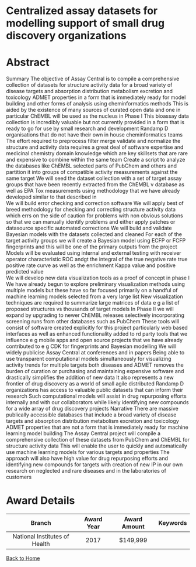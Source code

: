 
Centralized assay datasets for modelling support of small drug discovery organizations
======================================================================================

# Abstract


Summary
The objective of  Assay Central  is to compile a comprehensive collection of datasets for structure activity data
for a broad variety of disease targets and absorption  distribution  metabolism  excretion and toxicology
 ADMET  properties  in a form that is immediately ready for model building and other forms of analysis using
cheminformatics methods  This is aided by the existence of many sources of curated open data  and one in
particular  ChEMBL      will be used as the nucleus in Phase I  This bioassay data collection is incredibly
valuable  but not currently provided in a form that is ready to go for use by small research and development
 Randamp D  organisations that do not have their own in house cheminformatics teams  The effort required to
preprocess  filter  merge  validate and normalize the structure and activity data requires a great deal of
software expertise and medicinal chemistry domain knowledge  which are key skillsets that are rare and
expensive to combine within the same team 
Create a script to analyze the databases like ChEMBL  selected parts of PubChem and others      and
partition it into groups of compatible activity measurements against the same target  We will seed the
dataset collection with a set of      target assay groups that have been recently extracted from the ChEMBL
v   database  as well as EPA Tox   measurements    using methodology that we have already developed
 similar to that described in    
We will build error checking and correction software  We will apply best of breed methodology for
checking and correcting structure activity data   which errs on the side of caution for problems with non 
obvious solutions  so that we can manually identify problems and either apply patches  or datasource specific
automated corrections 
We will build and validate Bayesian models with the datasets collected and cleaned  For each of the
target activity groups  we will create a Bayesian model using ECFP  or FCFP  fingerprints  and this will be
one of the primary outputs from the project  Models will be evaluated using internal and external testing with
receiver operator characteristic  ROC andgt         the integral of the true negative rate   true positive rate curve
as well as the enrichment   Kappa value and positive predicted value  
We will develop new data visualization tools as a proof of concept in phase I  We have already begun to
explore preliminary visualization methods using multiple models  but these have so far focused primarily on a
handful of machine learning models selected from a very large list  New visualization techniques are required
to summarize large matrices of data  e g  a list of proposed structures vs  thousands of target models 
In Phase II we will expand by upgrading to newer ChEMBL releases  selectively incorporating screening runs
from other databases  such as PubChem     These tools will consist of software created explicitly for this
project  particularly web based interfaces   as well as enhanced functionality added to  rd party tools that we
influence  e g  mobile apps  and open source projects that we have already contributed to  e g  CDK for
fingerprints and Bayesian modelling   We will widely publicise Assay Central at conferences and in papers 
Being able to use transparent computational models simultaneously for visualizing activity trends for multiple
targets  both diseases and ADMET  removes the burden of curation or purchasing and maintaining expensive
software  and drastically simplifies the addition of new data  It also represents a new frontier of drug discovery
as a world of small  agile distributed Randamp D organizations has access to valuable public datasets that can inform
their research  Such computational models will assist in drug repurposing efforts internally and with our
collaborators while likely identifying new compounds for a wide array of drug discovery projects Narrative
There are massive publically accessible databases that include a broad variety of disease targets and
absorption  distribution  metabolism  excretion and toxicology  ADMET  properties that are not a form that is
immediately ready for machine learning model building  The  Assay Central  project will compile a
comprehensive collection of these datasets  from PubChem and ChEMBL  for structure activity data  This will
enable the user to quickly and automatically use machine learning models for various targets and properties 
The approach will also have high value for drug repurposing efforts and identifying new compounds for targets
with creation of new IP in our own research on neglected and rare diseases and in the laboratories of
customers  

# Award Details

|Branch|Award Year|Award Amount|Keywords|
| :---: | :---: | :---: | :---: |
|National Institutes of Health|2017|$149,999||
  
  


[Back to Home](https://github.com/chrischow/dod_sbir_awards#2435)